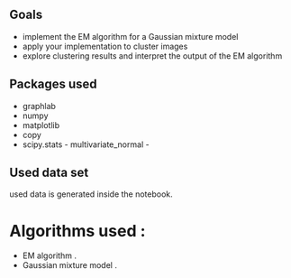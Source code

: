 ## Goals
- implement the EM algorithm for a Gaussian mixture model
- apply your implementation to cluster images
- explore clustering results and interpret the output of the EM algorithm

## Packages used 
- graphlab
- numpy
- matplotlib 
- copy
- scipy.stats - multivariate_normal - 

## Used data set 
used data is generated inside the notebook.

# Algorithms used :
- EM algorithm .
- Gaussian mixture model .